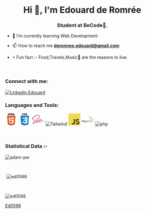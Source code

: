<h1 align="center">Hi 👋, I'm Edouard de Romrée</h1>
<h3 align="center">Student at BeCode🌟.</h3>

- 🌱 I’m currently learning Web Development 

- 📫 How to reach me **deromree.edouard@gmail.com**

- ⚡ Fun fact :- Food,Travels,Music🎵 are the reasons to live.

<br>

<h3 align="left">Connect with me:</h3>
<p align="left">
  <a href="https://www.linkedin.com/in/edouard-drdv/" target="blank"><img align="center"
      src="https://raw.githubusercontent.com/rahuldkjain/github-profile-readme-generator/master/src/images/icons/Social/linked-in-alt.svg"
      alt="Linkedin Edouard" height="30" width="40" /></a>
<br>

<h3 align="left">Languages and Tools:</h3>
<p align="left"> 
    <img
        src="https://raw.githubusercontent.com/devicons/devicon/master/icons/html5/html5-original-wordmark.svg"
        alt="html5" width="40" height="40" />  
   <img
      src="https://raw.githubusercontent.com/devicons/devicon/master/icons/css3/css3-original-wordmark.svg" alt="css3"
      width="40" height="40" />
    <img
        src="https://raw.githubusercontent.com/devicons/devicon/master/icons/sass/sass-original.svg" alt="sass" width="40"
        height="40" />
    <img src="https://cdn.jsdelivr.net/gh/devicons/devicon/icons/tailwindcss/tailwindcss-plain.svg"alt="Tailwind" width="40"/>
    <img
        src="https://raw.githubusercontent.com/devicons/devicon/master/icons/javascript/javascript-original.svg"
        alt="javascript" width="40" height="40" />
    <img
        src="https://raw.githubusercontent.com/devicons/devicon/master/icons/mysql/mysql-original-wordmark.svg"
        alt="mysql" width="40" height="40" /> 
    <img src="https://cdn.jsdelivr.net/gh/devicons/devicon/icons/php/php-original.svg" alt="php" width="40" height="40"/>
    </p>

<br>

<h3>Statistical Data :-</h3>
<p><img align="center"
    src="https://github-readme-stats.vercel.app/api/top-langs?username=ed0598&show_icons=true&locale=en&bg_color=0d1117&text_color=ffffff&layout=compact"
    alt="adam-pw" 
    bg_color=#808080/></p>

<br>

<p>&nbsp;<img align="center" src="https://github-readme-stats.vercel.app/api?username=ed0598&show_icons=true&locale=en&bg_color=0d1117&text_color=ffffff&repo=convoychat"
    alt="ed0598" /></p>

<br>

<p><img align="center" src="https://github-readme-streak-stats.herokuapp.com/?user=ed0598&theme=dark&background=0d1117&date_format=M%20j%5B%2C%20Y%5D" alt="ed0598" /></p>
      
[Ed0598](https://github.com/ed0598)
